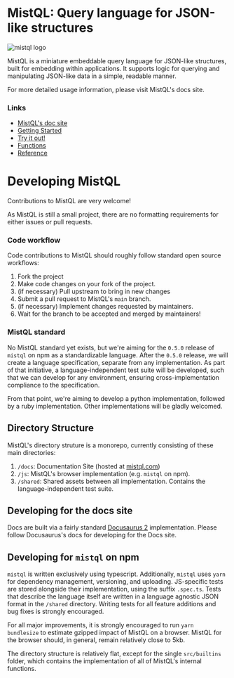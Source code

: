 # MistQL: Query language for JSON-like structures

![mistql logo](https://www.mistql.com/assets/images/icon128-020f567a30894a6c26227dc6773d3406.png)

MistQL is a miniature embeddable query language for JSON-like structures, built for embedding within applications. It supports
logic for querying and manipulating JSON-like data in a simple, readable manner.

For more detailed usage information, please visit MistQL's docs site.

### Links

- [MistQL's doc site](https://www.mistql.com/)
- [Getting Started](https://www.mistql.com/docs/intro)
- [Try it out!](https://www.mistql.com/tryitout)
- [Functions](https://www.mistql.com/docs/reference/functions)
- [Reference](https://www.mistql.com/docs/reference/overview)

# Developing MistQL

Contributions to MistQL are very welcome!

As MistQL is still a small project, there are no formatting requirements for either issues or pull requests.

### Code workflow

Code contributions to MistQL should roughly follow standard open source workflows:

1. Fork the project
2. Make code changes on your fork of the project.
3. (if necessary) Pull upstream to bring in new changes
4. Submit a pull request to MistQL's `main` branch.
5. (if necessary) Implement changes requested by maintainers.
6. Wait for the branch to be accepted and merged by maintainers!

### MistQL standard

No MistQL standard yet exists, but we're aiming for the `0.5.0` release of `mistql` on npm as a standardizable language. After the `0.5.0` release, we will create a language specification, separate from any implementation. As part of that initiative, a language-independent test suite will be developed, such that we can develop for any environment, ensuring cross-implementation compliance to the specification.

From that point, we're aiming to develop a python implementation, followed by a ruby implementation. Other implementations will be gladly welcomed.

## Directory Structure

MistQL's directory struture is a monorepo, currently consisting of these main directories:

1. `/docs`: Documentation Site (hosted at [mistql.com](https://www.mistql.com/))
2. `/js`: MistQL's browser implementation (e.g. `mistql` on npm).
3. `/shared`: Shared assets between all implementation. Contains the language-independent test suite.

## Developing for the docs site

Docs are built via a fairly standard [Docusaurus 2](https://docusaurus.io/) implementation. Please follow Docusaurus's docs for developing for the Docs site.

## Developing for `mistql` on npm

`mistql` is written exclusively using typescript. Additionally, `mistql` uses `yarn` for dependency management, versioning, and uploading. JS-specific tests are stored alongside their implementation, using the suffix `.spec.ts`. Tests that describe the language itself are written in a language agnostic JSON format in the `/shared` directory. Writing tests for all feature additions and bug fixes is strongly encouraged.

For all major improvements, it is strongly encouraged to run `yarn bundlesize` to estimate gzipped impact of MistQL on a browser. MistQL for the browser should, in general, remain relatively close to 5kb.

The directory structure is relatively flat, except for the single `src/builtins` folder, which contains the implementation of all of MistQL's internal functions.
